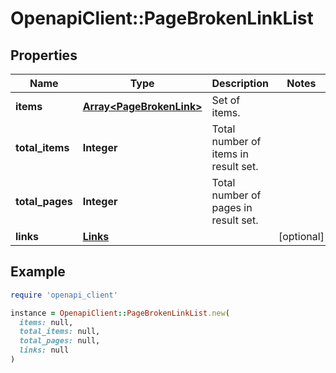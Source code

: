 # OpenapiClient::PageBrokenLinkList

## Properties

| Name | Type | Description | Notes |
| ---- | ---- | ----------- | ----- |
| **items** | [**Array&lt;PageBrokenLink&gt;**](PageBrokenLink.md) | Set of items. |  |
| **total_items** | **Integer** | Total number of items in result set. |  |
| **total_pages** | **Integer** | Total number of pages in result set. |  |
| **links** | [**Links**](Links.md) |  | [optional] |

## Example

```ruby
require 'openapi_client'

instance = OpenapiClient::PageBrokenLinkList.new(
  items: null,
  total_items: null,
  total_pages: null,
  links: null
)
```

